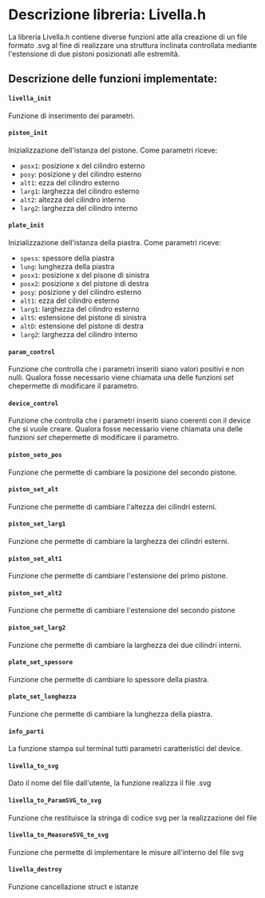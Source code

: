 # Descrizione libreria: Livella.h

La libreria Livella.h contiene diverse funzioni atte alla creazione di un file formato .svg al fine di realizzare una struttura inclinata controllata mediante l'estensione di due pistoni posizionati alle estremità.

## Descrizione delle funzioni implementate:


#### `livella_init`
Funzione di inserimento dei parametri.


#### `piston_init`
Inizializzazione dell'istanza del pistone. Come parametri riceve:
* `posx1`: posizione x del cilindro esterno
* `posy`: posizione y del cilindro esterno
* `alt1`: ezza del cilindro esterno
* `larg1`: larghezza del cilindro esterno
* `alt2`: altezza del cilindro interno
* `larg2`: larghezza del cilindro interno


#### `plate_init`
Inizializzazione dell'istanza della piastra. Come parametri riceve:
* `spess`: spessore della piastra
* `lung`: lunghezza della piastra
* `posx1`: posizione x del pisone di sinistra
* `posx2`: posizione x del pistone di destra
* `posy`: posizione y del cilindro esterno
* `alt1`: ezza del cilindro esterno
* `larg1`: larghezza del cilindro esterno
* `altS`: estensione del pistone di sinistra
* `altD`: estensione del pistone di destra
* `larg2`: larghezza del cilindro interno

#### `param_control`
Funzione che controlla che i parametri inseriti siano valori positivi e non nulli. Qualora fosse necessario viene chiamata una delle funzioni _set_ chepermette di modificare il parametro.

#### `device_control`
Funzione che controlla che i parametri inseriti siano coerenti con il device che si vuole creare. Qualora fosse necessario viene chiamata una delle funzioni _set_ chepermette di modificare il parametro.

#### `piston_seto_pos`
Funzione che permette di cambiare la posizione del secondo pistone.

#### `piston_set_alt`
Funzione che permette di cambiare l'altezza dei cilindri esterni.

#### `piston_set_larg1`
Funzione che permette di cambiare la larghezza dei cilindri esterni.

#### `piston_set_alt1`
Funzione che permette di cambiare l'estensione del primo pistone.

#### `piston_set_alt2`
Funzione che permette di cambiare l'estensione del secondo pistone

#### `piston_set_larg2`
Funzione che permette di cambiare la larghezza dei due cilindri interni.

#### `plate_set_spessore`
Funzione che permette di cambiare lo spessore della piastra.

#### `plate_set_lunghezza`
Funzione che permette di cambiare la lunghezza della piastra.

#### `info_parti`
La funzione stampa sul terminal tutti parametri caratteristici del device.

#### `livella_to_svg`
Dato il nome del file dall'utente, la funzione realizza il file .svg

#### `livella_to_ParamSVG_to_svg`
Funzione che restituisce la stringa di codice svg per la realizzazione del file

#### `livella_to_MeasureSVG_to_svg`
Funzione che permette di implementare le misure all'interno del file svg

#### `livella_destroy`
Funzione cancellazione struct e istanze

